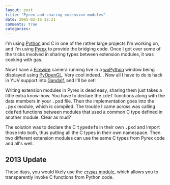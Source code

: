 ```yaml
---
layout: post
title: "Pyrex and sharing extension modules"
date: 2005-02-16 22:21
comments: true
categories: 
---
```


I'm using <a href="http://www.python.org/">Python</a> and C in one of the rather large projects I'm working on, and I'm using <a href="http://nz.cosc.canterbury.ac.nz/~greg/python/Pyrex/">Pyrex</a> to provide the bridging code.  Once I got over some of the tricks involved in sharing types between extension modules, it was cooking with gas.

Now I have a <a href="http://www.linux1394.org/">Firewire</a> camera running live in a <a href="http://www.wxpython.org/">wxPython</a> window being displayed using <a href="http://pyopengl.sourceforge.net/">PyOpenGL</a>.  Very cool indeed...  Now all I have to do is hack in YUV support into <a href="http://gandalf-library.sourceforge.net/">Gandalf</a>, and I'll be set!

Writing extension modules in Pyrex is dead easy, sharing them just takes a little extra know-how.  You have to declare the <tt>cdef</tt> functions along with the data members in your <tt>.pxd</tt> file.  Then the implementation goes into the <tt>.pyx</tt> module, which is compiled.  The trouble I came across was calling <tt>cdef</tt>ed functions between modules that used a common C type defined in another module.  Clear as mud?

The solution was to declare the C <tt>typedef</tt>s in their own <tt>.pxd</tt> and import those into both, thus putting all the C types in their own namespace.  Then two different extension modules can use the same C types from Pyrex code and all's well.

## 2013 Update

These days, you would likely use the [`ctypes` module](http://www.python.org/lib/ctypes/), which allows you to transparently
invoke C functions from Python code.
